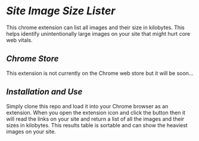 # ***Site Image Size Lister***

This chrome extension can list all images and their size in kilobytes. This helps identify unintentionally large images on your site that might hurt core web vitals. 

## ***Chrome Store***

This extension is not currently on the Chrome web store but it will be soon...

## ***Installation and Use***
Simply clone this repo and load it into your Chrome browser as an extension. When you open the extension icon and click the button then it will read the links on your site and return a list of all the images and their sizes in kilobytes. 
This results table is sortable and can show the heaviest images on your site.